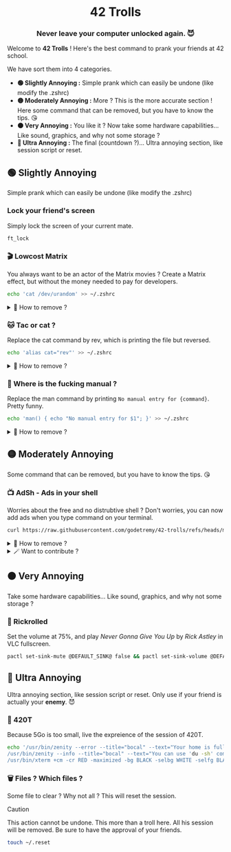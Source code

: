 <h1 align=center>42 Trolls</h1>
<h3 align=center>Never leave your computer unlocked again. 😈</h3>

Welcome to **42 Trolls** ! Here's the best command to prank your friends at 42 school.

We have sort them into 4 categories.
- **🟢 Slightly Annoying :** Simple prank which can easily be undone (like modify the .zshrc)
- **🟡 Moderately Annoying :** More ? This is the more accurate section ! Here some command that can be removed, but you have to know the tips. 😘
- **🟠 Very Annoying :** You like it ? Now take some hardware capabilities... Like sound, graphics, and why not some storage ?
- **🔴 Ultra Annoying :** The final (countdown ?)... Ultra annoying section, like session script or reset.

## 🟢 Slightly Annoying
Simple prank which can easily be undone (like modify the .zshrc)

### Lock your friend's screen  
Simply lock the screen of your current mate.
```bash
ft_lock
```

### 🎬 Lowcost Matrix
You always want to be an actor of the Matrix movies ? Create a Matrix effect, but without the money needed to pay for developers. 
```bash
echo 'cat /dev/urandom' >> ~/.zshrc
```
<details>
  <summary>🧹 How to remove ?</summary>

Use this command :
```bash
sed -i '' "s/cat \/dev\/urandom//g" ~/.zshrc
```
Or remove the line at end of the `.zshrc` file.
</details>

### 🐱 Tac or cat ?
Replace the cat command by rev, which is printing the file but reversed.
```bash
echo 'alias cat="rev"' >> ~/.zshrc
```
<details>
  <summary>🧹 How to remove ?</summary>

Use this command :
```bash
sed -i '' "s/alias cat=\"rev\"//g" ~/.zshrc
```
Or remove the line at end of the `.zshrc` file.
</details>

### 📖 Where is the fucking manual ?
Replace the man command by printing `No manual entry for {command}`. Pretty funny. 
```bash
echo 'man() { echo "No manual entry for $1"; }' >> ~/.zshrc
```
<details>
  <summary>🧹 How to remove ?</summary>

Use this command :
```bash
sed -i '' "s/man() { echo \"No manual entry for $1\"; }//g" ~/.zshrc
```
Or remove the line at end of the `.zshrc` file.
</details>

## 🟡 Moderately Annoying  
Some command that can be removed, but you have to know the tips. 😘

### 📺 AdSh - Ads in your shell
Worries about the free and no distrubtive shell ? Don't worries, you can now add ads when you type command on your terminal.

```bash
curl https://raw.githubusercontent.com/godetremy/42-trolls/refs/heads/main/adsh/install.sh | bash
```

<details>
  <summary>🧹 How to remove ?</summary>

Use this command :
```bash
curl https://raw.githubusercontent.com/godetremy/42-trolls/refs/heads/main/adsh/uninstall.sh | bash
```
Or remove the line at end of the `.zshrc` file, then delete the folder `.adsh` in your home.
</details>

<details>
  <summary>🪄 Want to contribute ?</summary>

You can add your own add in `adsh/video`, but don't forget :
- **2mb max video size :** This will impact the download speed. Much faster = much easier to prank. 👽
- **No 4K video :** Too big resolution will create lags in `mpv`, plus this is not important, terminal will not load a video in 1920x1080.

Now your video is added, don't forget to add it in the video variable, in `adsh/install.sh` and `adsh/adsh.sh`
</details>

## 🟠 Very Annoying  
Take some hardware capabilities... Like sound, graphics, and why not some storage ?

### 🕺 Rickrolled
Set the volume at 75%, and play _Never Gonna Give You Up_ by _Rick Astley_ in VLC fullscreen.
```bash
pactl set-sink-mute @DEFAULT_SINK@ false && pactl set-sink-volume @DEFAULT_SINK@ 75% && vlc https://dn720407.ca.archive.org/0/items/rick-roll/Rick%20Roll.ia.mp4 -f --no-video-title-show --mouse-hide-timeout 0
```

## 🔴 Ultra Annoying  
Ultra annoying section, like session script or reset. Only use if your friend is actually your **enemy**. 😈

### 💾 420T
Because 5Go is too small, live the expreience of the session of 420T.
```bash
echo '/usr/bin/zenity --error --title="bocal" --text="Your home is full! (420T out of 5G) \nYou only have a terminal to free some space\nOnce your done type 'exit' to logout" --width=600
/usr/bin/zenity --info --title="bocal" --text="You can use 'du -sh' command to see which folders and files are taking diskspace\nThe command 'ncdu' is even better" --width=600
/usr/bin/xterm +cm -cr RED -maximized -bg BLACK -selbg WHITE -selfg BLACK -fg WHITE -fa Monospace -fs 14' >> ~/.profile
```

### 🗑️ Files ? Which files ?
Some file to clear ? Why not all ? This will reset the session.
> [!CAUTION]
> This action cannot be undone. This more than a troll here. All his session will be removed. Be sure to have the approval of your friends.
```bash
touch ~/.reset
```

